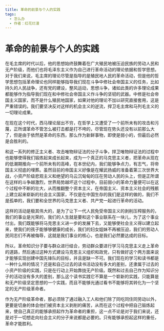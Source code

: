 ```yaml
---
title: 革命的前景与个人的实践
tags:
  - 怎么办
  - 作者：红花烂漫
---
```


# 革命的前景与个人的实践

在毛主席的时代以后，他的思想始终鼓舞着在广大殖民地被压迫民族的劳动人民和无产阶级，而他们也将毛泽东主义作为自己进行革命活动的理论依据和哲学思想。对于我们来说，毛主席的理论尽管是指导的是殖民地人民的革命活动，但是他的哲学思想包括革命理论也同样能够指导我们现在斗争中修社会帝国主义的任务，比如持久的人民战争，还有党的建设，整风运动，思想斗争，诸如此类的许多理论成果都能够作为指导我们现在和中修社会帝国主义作斗争的坚韧的武器。中修是社会帝国主义国家，而不是什么殖民地国家，如果对他的理论不加以研究直接套用，这是严重错误的。我们要坚决反对这样的机会主义的逆流，捍卫毛主席和马列毛主义的一切理论成果。


在现在这个时代，西马理论层出不穷，在哲学上又遭受了一个前所未有的攻击和污蔑，正所谓革命不管怎么被打击都是打不垮的，尽管现在势头还没有以前那么大了，但是由于依然是革命的东西，那么作为新鲜事物，即使是弱小的，但最后必然是会胜利的。


和这一系列的修正主义者、攻击唯物辩证法的分子斗争，捍卫唯物辩证法的过程中也能够使得我们锻炼起来成长起来，成为一个真正的马克思主义者，把革命从现在的低潮期推向一个前所未有的高峰，在本世纪内，我们能够争点力，有志气，将帝国主义彻底的埋葬。虽然目前的帝国主义好像是在耀武扬威的准备着第三次世界大战，小资产阶级悲观主义和绝望的乌云沉甸甸的压在劳动人民的头上，但是正所谓在这样的斗争越激烈，世界局势越坏这个过程中，目前弱小的革命力量便可以在这个过程中不断的壮大，从而推翻整个资本主义，在帝国主义、资本主义社会的残骸上建立起来崭新的社会主义国家，不仅是在中国生存的我们是这样的做的，我们不是孤单的，我们要和全世界的马克思主义者、共产党一起进行革命的活动。


这样的活动是极其伟大的，是为了让下一代人民免受帝国主义的剥削压榨服务的，我们的事业是光荣的，我们的人生就是要和这个事业联系在一块儿，为了这个事业付出，我们既能够将马克思主义进一步的发展下去，又能够使社会主义得以建立起来，使我们的孩子能够够健康的成长，我们的妇女姐妹不再被压迫，我们的劳动人民同志们不再被侮辱，这就是我们事业的核心，也是我们必然要达成的目标。


所以，革命知识分子要与群众进行结合，劳动群众要进行学习马克思主义走上革命的道路，然后通过这种方式建设马克思主义组织和政党，只有做好这个两方面来说才能够实现创建中国先锋队的目标，并且是缺一不可。我们现在的学习和读书都是一种什么样的情况？还是和自己过去的读书活动没有多大的差别，还隶属于过去的小资产阶级的实践，只是在行动上开始靠拢无产阶级。既然和过去自己作为知识分子的活动没有多大的差别，那么这个读书实践它不算是一个崭新的实践，只能算是和无产阶级坚定思想的一个实践，而且不能够光通过看书不能够将其转化为一个坚定的无产阶级革命者。


作为无产阶级革命者，那必须除了通过融入工人和他们除了同吃同住同劳动以外，更要是切身的体会他们被资本主义剥削的痛苦，从而在这个过程中把自己锻炼起来，使自己真正的能够承担起作为革命者的重担，这一点不论是对于我们来说，还是对于一切想走向社会主义的分子来说都是必要的。只有能够承担起这样的重任，革命才能胜利。



